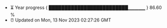- ⏳ Year progress { █████████████████████████▁▁▁▁▁ } 86.60 %
- ⏰ Updated on Mon, 13 Nov 2023 02:27:26 GMT


